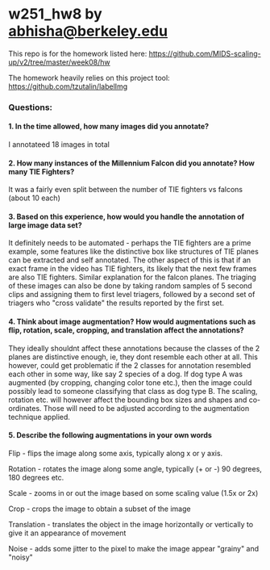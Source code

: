 # w251_hw8 by abhisha@berkeley.edu

This repo is for the homework listed here: https://github.com/MIDS-scaling-up/v2/tree/master/week08/hw

The homework heavily relies on this project tool: https://github.com/tzutalin/labelImg

### Questions:

#### 1. In the time allowed, how many images did you annotate?

I annotateed 18 images in total

#### 2. How many instances of the Millennium Falcon did you annotate? How many TIE Fighters?

It was a fairly even split between the number of TIE fighters vs falcons (about 10 each)

#### 3. Based on this experience, how would you handle the annotation of large image data set?

It definitely needs to be automated - perhaps the TIE fighters are a prime example, some features like the distinctive box like structures of TIE planes can be extracted and self annotated. The other aspect of this is that if an exact frame in the video has TIE fighters, its likely that the next few frames are also TIE fighters. Similar explanation for the falcon planes. The triaging of these images can also be done by taking random samples of 5 second clips and assigning them to first level triagers, followed by a second set of triagers who "cross validate" the results reported by the first set.

#### 4. Think about image augmentation? How would augmentations such as flip, rotation, scale, cropping, and translation affect the annotations?

They ideally shouldnt affect these annotations because the classes of the 2 planes are distinctive enough, ie, they dont resemble each other at all. This however, could get problematic if the 2 classes for annotation resembled each other in some way, like say 2 species of a dog. If dog type A was augmented (by cropping, changing color tone etc.), then the image could possibly lead to someone classifying that class as dog type B. The scaling, rotation etc. will however affect the bounding box sizes and shapes and co-ordinates. Those will need to be adjusted according to the augmentation technique applied.

#### 5. Describe the following augmentations in your own words

Flip - flips the image along some axis, typically along x or y axis.

Rotation - rotates the image along some angle, typically (+ or -) 90 degrees, 180 degrees etc.

Scale - zooms in or out the image based on some scaling value (1.5x or 2x)

Crop - crops the image to obtain a subset of the image

Translation - translates the object in the image horizontally or vertically to give it an appearance of movement 

Noise - adds some jitter to the pixel to make the image appear "grainy" and "noisy"
